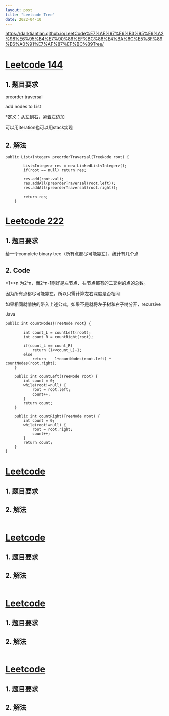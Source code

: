 ```yaml
---
layout: post
title: "Leetcode Tree"
date: 2022-04-10
---
```


https://darktiantian.github.io/LeetCode%E7%AE%97%E6%B3%95%E9%A2%98%E6%95%B4%E7%90%86%EF%BC%88%E4%BA%8C%E5%8F%89%E6%A0%91%E7%AF%87%EF%BC%89Tree/

# [Leetcode 144]()
## 1. 题目要求
preorder traversal

add nodes to List<Integer>

*定义：从左到右，紧着左边加

可以用iteration也可以用stack实现

## 2. 解法

```
public List<Integer> preorderTraversal(TreeNode root) {

        List<Integer> res = new LinkedList<Integer>();
        if(root == null) return res;
        
        res.add(root.val);
        res.addAll(preorderTraversal(root.left));
        res.addAll(preorderTraversal(root.right));
        
        return res;
    }
```



# [Leetcode 222]()
## 1. 题目要求
给一个complete binary tree（所有点都尽可能靠左），统计有几个点

## 2. Code

*1<<n 为2^n，而2^n-1刚好是左节点、右节点都有的二叉树的点的总数。

因为所有点都尽可能靠左，所以只需计算左右深度是否相同

如果相同就愉快的带入上述公式，如果不是就将左子树和右子树分开，recursive

Java

```
public int countNodes(TreeNode root) {
        
        int count_L = countLeft(root);
        int count_R = countRight(root);
        
        if(count_L == count_R) 
            return (1<<count_L)-1;
        else
            return    1+countNodes(root.left) + countNodes(root.right);
    }
    
    public int countLeft(TreeNode root) {
        int count = 0;
        while(root!=null) {
            root = root.left;
            count++;
        }
        return count;
    }
    
    public int countRight(TreeNode root) {
        int count = 0;
        while(root!=null) {
            root = root.right;
            count++;
        }
        return count;
    }
}
```



# [Leetcode ]()
## 1. 题目要求


## 2. 解法

```
```




# [Leetcode ]()
## 1. 题目要求


## 2. 解法

```
```




# [Leetcode ]()
## 1. 题目要求


## 2. 解法

```
```




# [Leetcode ]()
## 1. 题目要求


## 2. 解法

```
```


